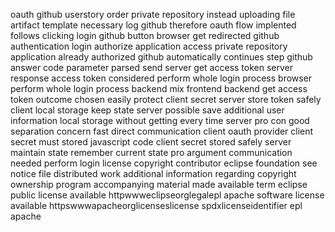 oauth github userstory order private repository instead uploading file artifact template necessary log github therefore oauth flow implented follows clicking login github button browser get redirected github authentication login authorize application access private repository application already authorized github automatically continues step github answer code parameter parsed send server get access token server response access token considered perform whole login process browser perform whole login process backend mix frontend backend get access token outcome chosen easily protect client secret server store token safely client local storage keep state server possible save additional user information local storage without getting every time server pro con good separation concern fast direct communication client oauth provider client secret must stored javascript code client secret stored safely server maintain state remember current state pro argument communication needed perform login license copyright contributor eclipse foundation see notice file distributed work additional information regarding copyright ownership program accompanying material made available term eclipse public license available httpwwweclipseorglegalepl apache software license available httpswwwapacheorglicenseslicense spdxlicenseidentifier epl apache